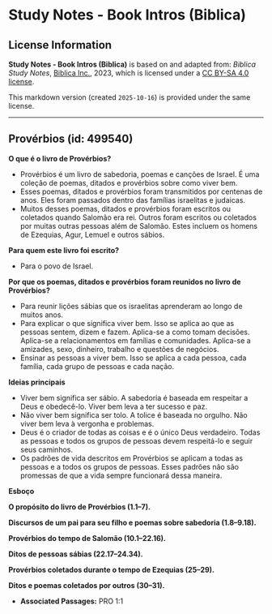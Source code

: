 # Study Notes - Book Intros (Biblica)

## License Information

**Study Notes - Book Intros (Biblica)** is based on and adapted from: _Biblica Study Notes_, [Biblica Inc.](https://www.biblica.com/), 2023, which is licensed under a [CC BY-SA 4.0 license](https://creativecommons.org/licenses/by-sa/4.0/legalcode.en).

This markdown version (created `2025-10-16`) is provided under the same license.



--------------------------------

## Provérbios (id: 499540)

**O que é o livro de Provérbios?**

* Provérbios é um livro de sabedoria, poemas e canções de Israel. É uma coleção de poemas, ditados e provérbios sobre como viver bem.
* Esses poemas, ditados e provérbios foram transmitidos por centenas de anos. Eles foram passados dentro das famílias israelitas e judaicas.
* Muitos desses poemas, ditados e provérbios foram escritos ou coletados quando Salomão era rei. Outros foram escritos ou coletados por muitas outras pessoas além de Salomão. Estes incluem os homens de Ezequias, Agur, Lemuel e outros sábios.

**Para quem este livro foi escrito?**

* Para o povo de Israel.

**Por que os poemas, ditados e provérbios foram reunidos no livro de Provérbios?**

* Para reunir lições sábias que os israelitas aprenderam ao longo de muitos anos.
* Para explicar o que significa viver bem. Isso se aplica ao que as pessoas sentem, dizem e fazem. Aplica\-se a como tomam decisões. Aplica\-se a relacionamentos em famílias e comunidades. Aplica\-se a amizades, sexo, dinheiro, trabalho e questões de negócios.
* Ensinar as pessoas a viver bem. Isso se aplica a cada pessoa, cada família, cada grupo de pessoas e cada nação.

**Ideias principais**

* Viver bem significa ser sábio. A sabedoria é baseada em respeitar a Deus e obedecê\-lo. Viver bem leva a ter sucesso e paz.
* Não viver bem significa ser tolo. A tolice é baseada no orgulho. Não viver bem leva à vergonha e problemas.
* Deus é o criador de todas as coisas e é o único Deus verdadeiro. Todas as pessoas e todos os grupos de pessoas devem respeitá\-lo e seguir seus caminhos.
* Os padrões de vida descritos em Provérbios se aplicam a todas as pessoas e a todos os grupos de pessoas. Esses padrões não são promessas de que a vida sempre funcionará dessa maneira.

**Esboço**

**O propósito do livro de Provérbios (1\.1–7\).**

**Discursos de um pai para seu filho e poemas sobre sabedoria (1\.8–9\.18\).**

**Provérbios do tempo de Salomão (10\.1–22\.16\).**

**Ditos de pessoas sábias (22\.17–24\.34\).**

**Provérbios coletados durante o tempo de Ezequias (25–29\).**

**Ditos e poemas coletados por outros (30–31\).**

* **Associated Passages:** PRO 1:1

